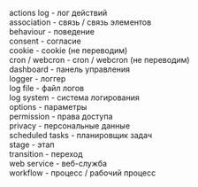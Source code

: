 actions log - лог действий  
association - связь / связь элементов  
behaviour - поведение  
consent - согласие  
cookie - cookie (не переводим)  
cron / webcron - cron / webcron (не переводим)  
dashboard - панель управления  
logger - логгер  
log file - файл логов  
log system - система логирования  
options - параметры  
permission - права доступа  
privacy - персональные данные  
scheduled tasks - планировщик задач  
stage - этап  
transition - переход  
web service - веб-служба  
workflow - процесс / рабочий процесс  
